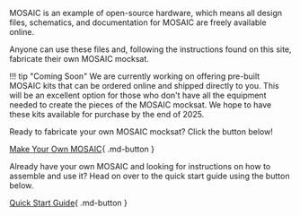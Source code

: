 MOSAIC is an example of open-source hardware, which means all design files, schematics, and documentation for MOSAIC are freely available online. 

Anyone can use these files and, following the instructions found on this site, fabricate their own MOSAIC mocksat. 

!!! tip "Coming Soon"
    We are currently working on offering pre-built MOSAIC kits that can be ordered online and shipped directly to you. This will be an excellent option for those who don't have all the equipment needed to create the pieces of the MOSAIC mocksat. We hope to have these kits available for purchase by the end of 2025. 

Ready to fabricate your own MOSAIC mocksat? Click the button below!

[Make Your Own MOSAIC](https://www.mosaicsat.org/getting_mosaic/self_assemble/overview/){ .md-button }

Already have your own MOSAIC and looking for instructions on how to assemble and use it? Head on over to the quick start guide using the button below.

[Quick Start Guide](https://www.mosaicsat.org/quick_start/){ .md-button }